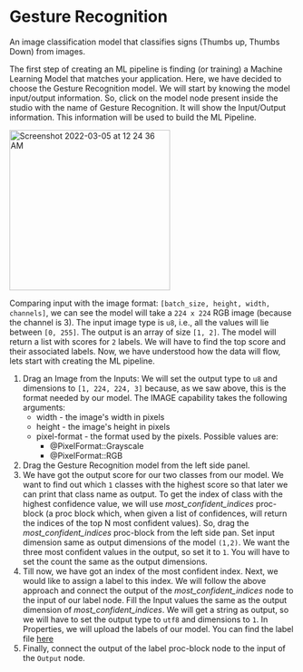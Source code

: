 # Gesture Recognition

An image classification model that classifies signs (Thumbs up, Thumbs Down) from images.

The first step of creating an ML pipeline is finding (or training) a Machine Learning Model that matches your application. Here, we have decided to choose the Gesture Recognition model. We will start by knowing the model input/output information. So, click on the model node present inside the studio with the name of Gesture Recognition. It will show the Input/Output information. This information will be used to build the ML Pipeline.

<img width="283" alt="Screenshot 2022-03-05 at 12 24 36 AM" src="https://user-images.githubusercontent.com/50593567/156824567-688934ed-0958-41c6-910f-fcc29b8197fd.png"/>

Comparing input with the image format: `[batch_size, height, width, channels]`, we can see the model will take a `224 x 224` RGB image (because the channel is 3). The input image type is `u8`, i.e., all the values will lie between `[0, 255]`. The output is an array of size `[1, 2]`. The model will return a list with scores for `2` labels. We will have to find the top score and their associated labels. Now, we have understood how the data will flow, lets start with creating the ML pipeline.

1. Drag an Image from the  Inputs:
We will set the output type to `u8` and dimensions to `[1, 224, 224, 3]` because, as we saw above, this is the format needed by our model.
The IMAGE capability takes the following arguments:
    - width - the image's width in pixels
    - height - the image's height in pixels
    - pixel-format - the format used by the pixels. Possible values are:
        - @PixelFormat::Grayscale
        - @PixelFormat::RGB
2. Drag the Gesture Recognition model from the left side panel.
3. We have got the output score for our two classes from our model. We want to find out which `1` classes with the highest score so that later we can print that class name as output. To get the index of class with the highest confidence value, we will use _most_confident_indices_ proc-block (a proc block which, when given a list of confidences, will return the indices of the top N most confident values). So, drag the _most_confident_indices_ proc-block from the left side pan. Set input dimension same as output dimensions of the model `(1,2)`. We want the three most confident values in the output, so set it to `1`. You will have to set the count the same as the output dimensions.
4. Till now, we have got an index of the most confident index. Next, we would like to assign a label to this index. We will follow the above approach and connect the output of the _most_confident_indices_ node to the input of our label node. Fill the Input values the same as the output dimension of _most_confident_indices_. We will get a string as output, so we will have to set the output type to `utf8` and dimensions to `1`. In Properties, we will upload the labels of our model. You can find the label file [here](https://drive.google.com/file/d/1xOGfLEO_OsNxma5vNxKVigmLXdTtVgGD/view?usp=sharing)
5. Finally, connect the output of the label proc-block node to the input of the `Output` node.